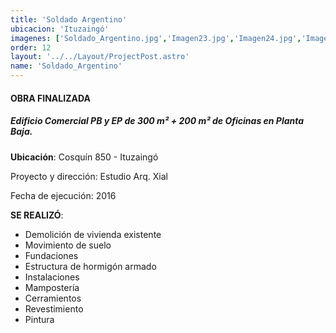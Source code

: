 ```yaml
---
title: 'Soldado Argentino'
ubicacion: 'Ituzaingó'
imagenes: ['Soldado_Argentino.jpg','Imagen23.jpg','Imagen24.jpg','Imagen25.jpg','Imagen26.jpg']
order: 12
layout: '../../Layout/ProjectPost.astro'
name: 'Soldado_Argentino'
---
```


#### **OBRA FINALIZADA**

##### Edificio Comercial PB y EP de 300 m² + 200 m² de Oficinas en Planta Baja.

**Ubicación**:
Cosquín 850 - Ituzaingó

Proyecto y dirección:  Estudio Arq. Xial

Fecha de ejecución:  2016

**SE REALIZÓ**:
- Demolición de vivienda  existente
- Movimiento de suelo
- Fundaciones
- Estructura de hormigón  armado
- Instalaciones
- Mampostería
- Cerramientos
- Revestimiento
- Pintura
